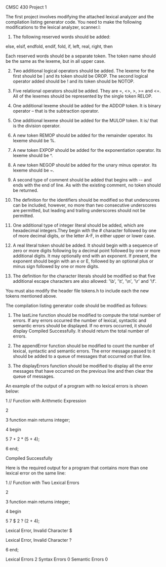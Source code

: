 CMSC 430 Project 1

The first project involves modifying the attached lexical analyzer and the compilation listing
generator code. You need to make the following modifications to the lexical analyzer,
scanner.l:

1. The following reserved words should be added:

else, elsif, endfold, endif, fold, if, left, real, right, then

Each reserved words should be a separate token. The token name should be the same as
the lexeme, but in all upper case.

2. Two additional logical operators should be added. The lexeme for the first should be |
and its token should be OROP. The second logical operator added should be ! and its token
should be NOTOP.

3. Five relational operators should be added. They are =, <>, >, >= and <=. All of the 
lexemes should be represented by the single token RELOP.

4. One additional lexeme should be added for the ADDOP token. It is binary operator – that 
is the subtraction operator.

5. One additional lexeme should be added for the MULOP token. It is/ that is the division
operator.

6. A new token REMOP should be added for the remainder operator. Its lexeme should be %.

7. A new token EXPOP should be added for the exponentiation operator. Its lexeme should
be ^.

8. A new token NEGOP should be added for the unary minus operator. Its lexeme should be
~.

9. A second type of comment should be added that begins with -- and ends with the end of
line. As with the existing comment, no token should be returned.

10. The definition for the identifiers should be modified so that underscores can be 
included, however, no more than two consecutive underscores are permitted, but leading 
and trailing underscores should not be permitted.

11. One additional type of integer literal should be added, which are hexadecimal 
integers.They begin with the # character followed by one of more decimal digits, or the 
letter A-F, in either upper or lower case.

12. A real literal token should be added. It should begin with a sequence of zero or more
digits following by a decimal point followed by one or more additional digits. It may
optionally end with an exponent. If present, the exponent should begin with an e or E,
followed by an optional plus or minus sign followed by one or more digits.

13. The definition for the character literals should be modified so that five additional escape
characters are also allowed: '\b', '\t', '\n', '\r' and '\f'.

You must also modify the header file tokens.h to include each the new tokens mentioned
above.

The compilation listing generator code should be modified as follows:

1. The lastLine function should be modified to compute the total number of errors. If any
errors occurred the number of lexical, syntactic and semantic errors should be displayed.
If no errors occurred, it should display Compiled Successfully. It should return the
total number of errors.

2. The appendError function should be modified to count the number of lexical, syntactic
and semantic errors. The error message passed to it should be added to a queue of
messages that occurred on that line.

3. The displayErrors function should be modified to display all the error messages that
have occurred on the previous line and then clear the queue of messages.

An example of the output of a program with no lexical errors is shown below:

1 // Function with Arithmetic Expression

2

3 function main returns integer;

4 begin

5 7 + 2 * (5 + 4);

6 end;

Compiled Successfully

Here is the required output for a program that contains more than one lexical error on the same
line:

1 // Function with Two Lexical Errors

2

3 function main returns integer;

4 begin

5 7 $ 2 ? (2 + 4);

Lexical Error, Invalid Character $

Lexical Error, Invalid Character ?

6 end;

Lexical Errors 2
Syntax Errors 0
Semantic Errors 0
